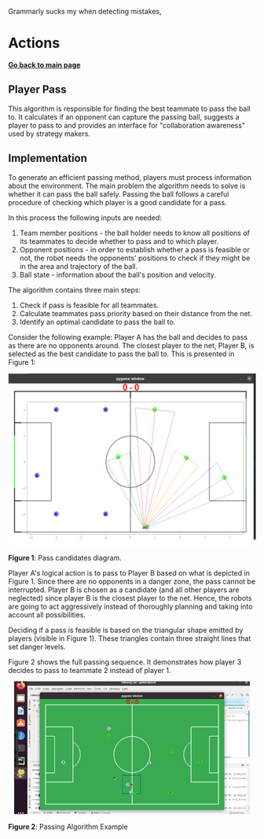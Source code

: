 
Grammarly sucks my when detecting mistakes, 


# **Actions**

**[Go back to main page](../../../Documentation.md)**

## Player Pass
This algorithm is responsible for finding the best teammate to pass the ball to. 
It calculates if an opponent can capture the passing ball, suggests a player to pass to and provides an interface for "collaboration awareness" used by strategy makers.

 ## Implementation

 To generate an efficient passing method, players must process information about the environment.
 The main problem the algorithm needs to solve is whether it can pass the ball safely. 
 Passing the ball follows a careful procedure of checking which player is a good candidate for a pass.

 In this process the following inputs are needed:
1. Team member positions - the ball holder needs to know all positions of its teammates to decide whether to pass and to which player.
2. Opponent positions - in order to establish whether a pass is feasible or not, the robot needs the opponents' positions to check if they might be in the area and trajectory of the ball.
3. Ball state - information about the ball's position and velocity. 

The algorithm contains three main steps:
1. Check if pass is feasible for all teammates.
2. Calculate teammates pass priority based on their distance from the net.
3. Identify an optimal candidate to pass the ball to.

Consider the following example:
Player A has the ball and decides to pass as there are no opponents around. 
The closest player to the net, Player B, is selected as the best candidate to pass the ball to. 
This is presented in Figure 1:

<p align="center">
  <img src="../../../Images/pass_capabilities.png" />
</p>

__Figure 1__: Pass candidates diagram.

 Player A's logical action is to pass to Player B based on what is depicted in Figure 1.
 Since there are no opponents in a danger zone, the pass cannot be interrupted. 
 Player B is chosen as a candidate (and all other players are neglected) since player B is the closest player to the net.
 Hence, the robots are going to act aggressively instead of thoroughly planning and taking into account all possibilities.

Deciding if a pass is feasible is based on the triangular shape emitted by players (visible in Figure 1). These triangles contain three straight lines that set danger levels. 

 
Figure 2 shows the full passing sequence. It demonstrates how player 3 decides to pass to teammate 2 instead of player 1. 

<p align="center">
     <img src="../../../Images/pass_algo.gif" />
</p>

__Figure 2__: Passing Algorithm Example
